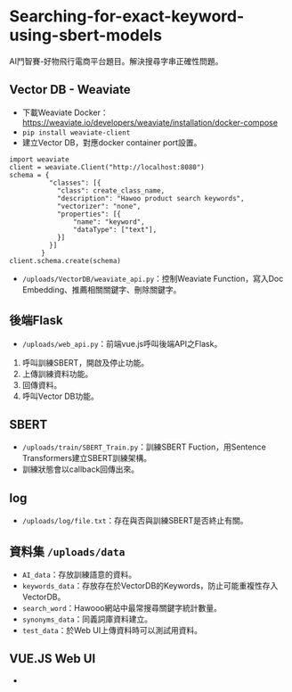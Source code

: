 # Searching-for-exact-keyword-using-sbert-models
AI鬥智賽-好物飛行電商平台題目。解決搜尋字串正確性問題。

## Vector DB - Weaviate

* 下載Weaviate Docker：https://weaviate.io/developers/weaviate/installation/docker-compose
* ```pip install weaviate-client```
* 建立Vector DB，對應docker container port設置。
```
import weaviate
client = weaviate.Client("http://localhost:8080")
schema = {
          "classes": [{
            "class": create_class_name,
            "description": "Hawoo product search keywords",
            "vectorizer": "none",
            "properties": [{
                "name": "keyword",
                "dataType": ["text"],
            }]
          }]
        }
client.schema.create(schema)
```
* `/uploads/VectorDB/weaviate_api.py`：控制Weaviate Function，寫入Doc Embedding、推薦相關關鍵字、刪除關鍵字。

## 後端Flask

* `/uploads/web_api.py`：前端vue.js呼叫後端API之Flask。
1. 呼叫訓練SBERT，開啟及停止功能。
2. 上傳訓練資料功能。
3. 回傳資料。
4. 呼叫Vector DB功能。

## SBERT
* `/uploads/train/SBERT_Train.py`：訓練SBERT Fuction，用Sentence Transformers建立SBERT訓練架構。
* 訓練狀態會以callback回傳出來。

## log
* `/uploads/log/file.txt`：存在與否與訓練SBERT是否終止有關。

## 資料集 `/uploads/data`
*  `AI_data`：存放訓練語意的資料。
*  `keywords_data`：存放存在於VectorDB的Keywords，防止可能重複性存入VectorDB。
*  `search_word`：Hawooo網站中最常搜尋關鍵字統計數量。
*  `synonyms_data`：同義詞庫資料建立。
*  `test_data`：於Web UI上傳資料時可以測試用資料。

## VUE.JS Web UI
* 



